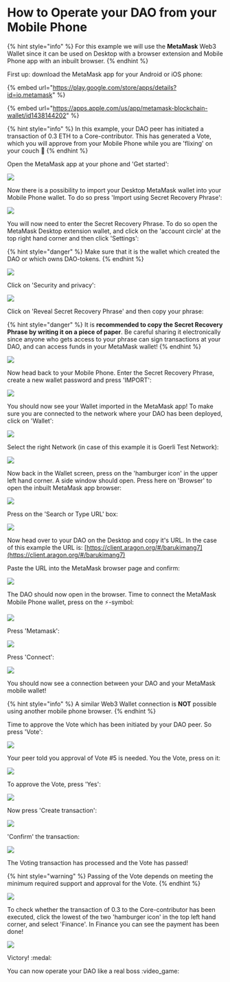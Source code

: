 # How to Operate your DAO from your Mobile Phone

{% hint style="info" %}
For this example we will use the **MetaMask** Web3 Wallet since it can be used on Desktop with a browser extension and Mobile Phone app with an inbuilt browser.
{% endhint %}



First up: download the MetaMask app for your Android or iOS phone:

{% embed url="https://play.google.com/store/apps/details?id=io.metamask" %}

{% embed url="https://apps.apple.com/us/app/metamask-blockchain-wallet/id1438144202" %}



{% hint style="info" %}
In this example, your DAO peer has initiated a transaction of 0.3 ETH to a Core-contributor. This has generated a Vote, which you will approve from your Mobile Phone while you are 'flixing' on your couch :popcorn:&#x20;
{% endhint %}



Open the MetaMask app at your phone and 'Get started':

![](../../../.gitbook/assets/Screenshot\_1667896414.png)



Now there is a possibility to import your Desktop MetaMask wallet into your Mobile Phone wallet. To do so press 'Import using Secret Recovery Phrase':

![](../../../.gitbook/assets/Screenshot\_1667925665.png)



You will now need to enter the Secret Recovery Phrase. To do so open the MetaMask Desktop extension wallet, and click on the 'account circle' at the top right hand corner and then click 'Settings':

{% hint style="danger" %}
Make sure that it is the wallet which created the DAO or which owns DAO-tokens.
{% endhint %}

![](<../../../.gitbook/assets/image (2).png>)





Click on 'Security and privacy':

![](<../../../.gitbook/assets/image (4).png>)



Click on 'Reveal Secret Recovery Phrase' and then copy your phrase:

{% hint style="danger" %}
It is **recommended to copy the Secret Recovery Phrase by writing it on a piece of paper**. Be careful sharing it electronically since anyone who gets access to your phrase can sign transactions at your DAO, and can access funds in your MetaMask wallet!
{% endhint %}

![](../../../.gitbook/assets/image.png)





Now head back to your Mobile Phone. Enter the Secret Recovery Phrase, create a new wallet password and press 'IMPORT':

![](../../../.gitbook/assets/Screenshot\_1667926117.png)



You should now see your Wallet imported in the MetaMask app! To make sure you are connected to the network where your DAO has been deployed, click on 'Wallet':

![](<../../../.gitbook/assets/image (7).png>)



Select the right Network (in case of this example it is Goerli Test Network):

![](../../../.gitbook/assets/Screenshot\_1667926191.png)



Now back in the Wallet screen, press on the 'hamburger icon' in the upper left hand corner. A side window should open. Press here on 'Browser' to open the inbuilt MetaMask app browser:

![](../../../.gitbook/assets/Screenshot\_1667926249.png)



Press on the 'Search or Type URL' box:

![](../../../.gitbook/assets/Screenshot\_1667926255.png)



Now head over to your DAO on the Desktop and copy it's URL. In the case of this example the URL is: [https://client.aragon.org/#/barukimang7](https://client.aragon.org/#/barukimang7)

Paste the URL into the MetaMask browser page and confirm:

![](../../../.gitbook/assets/Screenshot\_1667983882.png)



The DAO should now open in the browser. Time to connect the MetaMask Mobile Phone wallet, press on the :zap:-symbol:

![](../../../.gitbook/assets/Screenshot\_1667983921.png)



Press 'Metamask':

![](../../../.gitbook/assets/Screenshot\_1667984030.png)



Press 'Connect':

![](../../../.gitbook/assets/Screenshot\_1667984050.png)



You should now see a connection between your DAO and your MetaMask mobile wallet!

{% hint style="info" %}
A similar Web3 Wallet connection is **NOT** possible using another mobile phone browser.
{% endhint %}

Time to approve the Vote which has been initiated by your DAO peer. So press 'Vote':

![](../../../.gitbook/assets/Screenshot\_1667984061.png)



Your peer told you approval of Vote #5 is needed. You the Vote, press on it:

![](../../../.gitbook/assets/Screenshot\_1667984098.png)



To approve the Vote, press 'Yes':

![](../../../.gitbook/assets/Screenshot\_1667984149.png)



Now press 'Create transaction':

![](../../../.gitbook/assets/Screenshot\_1667984165.png)



'Confirm' the transaction:

![](../../../.gitbook/assets/Screenshot\_1667984186.png)



The Voting transaction has processed and the Vote has passed!

{% hint style="warning" %}
Passing of the Vote depends on meeting the minimum required support and approval for the Vote.
{% endhint %}

![](../../../.gitbook/assets/Screenshot\_1667984214.png)



To check whether the transaction of 0.3 to the Core-contributor has been executed, click the lowest of the two 'hamburger icon' in the top left hand corner, and select 'Finance'. In Finance you can see the payment has been done!

![](../../../.gitbook/assets/Screenshot\_1667984255.png)

Victory! :medal:

You can now operate your DAO like a real boss :video\_game:

